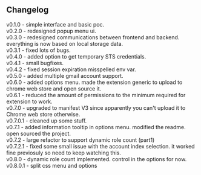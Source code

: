## Changelog
v0.1.0   - simple interface and basic poc.  
v0.2.0   - redesigned popup menu ui.  
v0.3.0   - redesigned communications between frontend and backend. everything is now based on local storage data.  
v0.3.1   - fixed lots of bugs.  
v0.4.0   - added option to get temporary STS credentials.  
v0.4.1   - small bugfixes.  
v0.4.2   - fixed session expiration misspelled env var.  
v0.5.0   - added multiple gmail account support.  
v0.6.0   - added options menu. made the extension generic to upload to chrome web store and open source it.  
v0.6.1   - reduced the amount of permissions to the minimum required for extension to work.  
v0.7.0   - upgraded to manifest V3 since apparently you can't upload it to Chrome web store otherwise.  
v0.7.0.1 - cleaned up some stuff.  
v0.7.1   - added information tooltip in options menu. modified the readme. open sourced the project.  
v0.7.2   - large refactor to support dynamic role count (part1)  
v0.7.2.1 - fixed some small issue with the account index selection. it worked fine previosuly so need to keep watching this.  
v0.8.0  - dynamic role count implemented. control in the options for now.
v0.8.0.1 - split css menu and options